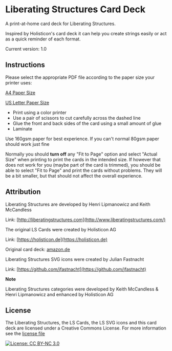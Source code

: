 # Liberating Structures Card Deck

A print-at-home card deck for Liberating Structures.

Inspired by Holisticon's card deck it can help you create strings easily or act as a quick reminder of each format.

Current version: 1.0

## Instructions

Please select the appropriate PDF file according to the paper size your printer uses:


[A4 Paper Size](print/print-a4.pdf)

[US Letter Paper Size](print/print-us-letter.pdf)


- Print using a color printer
- Use a pair of scissors to cut carefully across the dashed line
- Glue the front and back sides of the card using a small amount of glue
- Laminate

Use 160gsm paper for best experience. If you can't normal 80gsm paper should work just fine

Normally you should **turn off** any "Fit to Page" option and select "Actual Size" when printing to print the cards in the intended size. If however that does not work for you (maybe part of the card is trimmed), you should be able to select "Fit to Page" and print the cards without problems. They will be a bit smaller, but that should not affect the overall experience.


## Attribution

Liberating Structures are developed by Henri Lipmanowicz and Keith McCandless

Link: [http://liberatingstructures.com](http://www.liberatingstructures.com/)



The original LS Cards were created by Holisticon AG

Link: [https://holisticon.de](https://holisticon.de)

Original card deck: [amazon.de](https://www.amazon.de/Holisticon-Liberating-Structures-Design-Cards/dp/B077L6SPKR)



Liberating Structures SVG icons were created by Julian Fastnacht

Link: [https://github.com/jfastnacht](https://github.com/jfastnacht)



**Note**

Liberating Structures categories were developed by Keith McCandless & Henri Lipmanowicz and enhanced by Holisticon AG



## License

The Liberating Structures, the LS Cards, the LS SVG icons and this card deck are licensed under a Creative Commons License. For more information see the [license file](LICENSE.md)

[![License: CC BY-NC 3.0](https://i.creativecommons.org/l/by-nc/3.0/88x31.png)](http://creativecommons.org/licenses/by-nc/3.0/)



